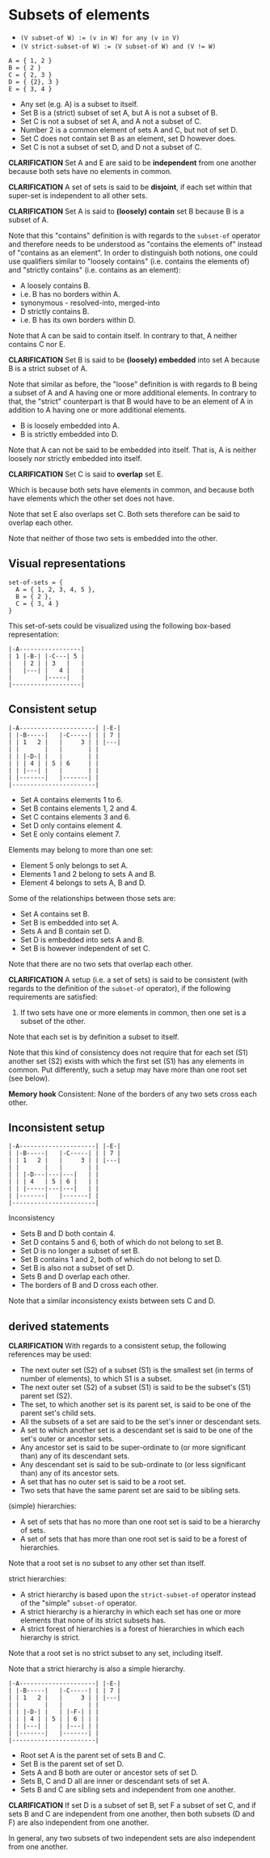 
<!-- ======================================================================= -->
# Subsets of elements

* `(V subset-of W) := (v in W) for any (v in V)`
* `(V strict-subset-of W) := (V subset-of W) and (V != W)`

```
A = { 1, 2 }
B = { 2 }
C = { 2, 3 }
D = { {2}, 3 }
E = { 3, 4 }
```

* Any set (e.g. A) is a subset to itself.
* Set B is a (strict) subset of set A, but A is not a subset of B.
* Set C is not a subset of set A, and A not a subset of C.
* Number 2 is a common element of sets A and C, but not of set D.
* Set C does not contain set B as an element, set D however does.
* Set C is not a subset of set D, and D not a subset of C.

**CLARIFICATION**
Set A and E are said to be **independent** from one another
because both sets have no elements in common.

**CLARIFICATION**
A set of sets is said to be **disjoint**,
if each set within that super-set is independent to all other sets.

**CLARIFICATION**
Set A is said to **(loosely) contain** set B
because B is a subset of A.

Note that this "contains" definition is with regards to the `subset-of` operator
and therefore needs to be understood as "contains the elements of" instead of
"contains as an element". In order to distinguish both notions, one could use
qualifiers similar to "loosely contains" (i.e. contains the elements of) and
"strictly contains" (i.e. contains as an element):

* A loosely contains B.
* i.e. B has no borders within A.
* synonymous - resolved-into, merged-into
* D strictly contains B.
* i.e. B has its own borders within D.

Note that A can be said to contain itself.
In contrary to that, A neither contains C nor E.

**CLARIFICATION**
Set B is said to be **(loosely) embedded** into set A
because B is a strict subset of A.

Note that similar as before, the "loose" definition is with regards to B being
a subset of A and A having one or more additional elements. In contrary to that,
the "strict" counterpart is that B would have to be an element of A in addition
to A having one or more additional elements.

* B is loosely embedded into A.
* B is strictly embedded into D.

Note that A can not be said to be embedded into itself.
That is, A is neither loosely nor strictly embedded into itself.

**CLARIFICATION**
Set C is said to **overlap** set E.

Which is because both sets have elements in common,
and because both have elements which the other set does not have.

Note that set E also overlaps set C.
Both sets therefore can be said to overlap each other.

Note that neither of those two sets is embedded into the other.

<!-- ======================================================================= -->
## Visual representations

```
set-of-sets = {
  A = { 1, 2, 3, 4, 5 },
  B = { 2 },
  C = { 3, 4 }
}
```

This set-of-sets could be visualized using the following
box-based representation:

```
|-A-----------------|
| 1 |-B-| |-C---| 5 |
|   | 2 | | 3   |   |
|   |---| |   4 |   |
|         |-----|   |
|-------------------|
```

<!-- ======================================================================= -->
## Consistent setup

```
|-A---------------------| |-E-|
| |-B-----|   |-C-----| | | 7 |
| | 1   2 |   |     3 | | |---|
| |       |   |       | |
| | |-D-| |   |       | |
| | | 4 | | 5 | 6     | |
| | |---| |   |       | |
| |-------|   |-------| |
|-----------------------|
```

* Set A contains elements 1 to 6.
* Set B contains elements 1, 2 and 4.
* Set C contains elements 3 and 6.
* Set D only contains element 4.
* Set E only contains element 7.

Elements may belong to more than one set:

* Element 5 only belongs to set A.
* Elements 1 and 2 belong to sets A and B.
* Element 4 belongs to sets A, B and D.

Some of the relationships between those sets are:

* Set A contains set B.
* Set B is embedded into set A.
* Sets A and B contain set D.
* Set D is embedded into sets A and B.
* Set B is however independent of set C.

Note that there are no two sets that overlap each other.

**CLARIFICATION**
A setup (i.e. a set of sets) is said to be consistent (with regards to the
definition of the `subset-of` operator), if the following requirements are
satisfied:

1. If two sets have one or more elements in common,
   then one set is a subset of the other.

Note that each set is by definition a subset to itself.

Note that this kind of consistency does not require that for each set (S1)
another set (S2) exists with which the first set (S1) has any elements in
common. Put differently, such a setup may have more than one root set
(see below).

**Memory hook**
Consistent: None of the borders of any two sets cross each other.

<!-- ======================================================================= -->
## Inconsistent setup

```
|-A---------------------| |-E-|
| |-B-----|   |-C-----| | | 7 |
| | 1   2 |   |     3 | | |---|
| |       |   |       | |
| | |-D---|---|---|   | |
| | | 4   | 5 | 6 |   | |
| | |-----|---|---|   | |
| |-------|   |-------| |
|-----------------------|
```

Inconsistency

* Sets B and D both contain 4.
* Set D contains 5 and 6, both of which do not belong to set B.
* Set D is no longer a subset of set B.
* Set B contains 1 and 2, both of which do not belong to set D.
* Set B is also not a subset of set D.
* Sets B and D overlap each other.
* The borders of B and D cross each other.

Note that a similar inconsistency exists between sets C and D.

<!-- ======================================================================= -->
## derived statements

**CLARIFICATION**
With regards to a consistent setup, the following references may be used:

* The next outer set (S2) of a subset (S1) is the smallest set
  (in terms of number of elements), to which S1 is a subset.
* The next outer set (S2) of a subset (S1)
  is said to be the subset's (S1) parent set (S2).
* The set, to which another set is its parent set,
  is said to be one of the parent set's child sets.
* All the subsets of a set
  are said to be the set's inner or descendant sets.
* A set to which another set is a descendant set
  is said to be one of the set's outer or ancestor sets.
* Any ancestor set is said to be super-ordinate to
  (or more significant than) any of its descendant sets.
* Any descendant set is said to be sub-ordinate to
  (or less significant than) any of its ancestor sets.
* A set that has no outer set is said to be a root set.
* Two sets that have the same parent set
  are said to be sibling sets.

(simple) hierarchies:

* A set of sets that has no more than one root set
  is said to be a hierarchy of sets.
* A set of sets that has more than one root set
  is said to be a forest of hierarchies.

Note that a root set is no subset to any other set than itself.

strict hierarchies:

* A strict hierarchy is based upon the `strict-subset-of`
  operator instead of the "simple" `subset-of` operator.
* A strict hierarchy is a hierarchy in which each set has
  one or more elements that none of its strict subsets has.
* A strict forest of hierarchies is a forest of hierarchies
  in which each hierarchy is strict.

Note that a root set is no strict subset to any set,
including itself.

Note that a strict hierarchy is also a simple hierarchy.

```
|-A---------------------| |-E-|
| |-B-----|   |-C-----| | | 7 |
| | 1   2 |   |     3 | | |---|
| |       |   |       | |
| | |-D-| |   | |-F-| | |
| | | 4 | | 5 | | 6 | | |
| | |---| |   | |---| | |
| |-------|   |-------| |
|-----------------------|
```

* Root set A is the parent set of sets B and C.
* Set B is the parent set of set D.
* Sets A and B both are outer or ancestor sets of set D.
* Sets B, C and D all are inner or descendant sets of set A.
* Sets B and C are sibling sets and independent from one another.

**CLARIFICATION**
If set D is a subset of set B, set F a subset of set C, and if sets B and C are
independent from one another, then both subsets (D and F) are also independent
from one another.

In general, any two subsets of two independent sets
are also independent from one another.
